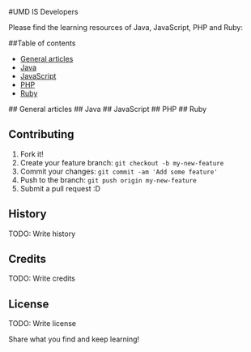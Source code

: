 #UMD IS Developers

Please find the learning resources of Java, JavaScript, PHP and Ruby:

##Table of contents

* [General articles](#generalArticles)
* [Java](#java)
* [JavaScript](#javaScript)
* [PHP](#php)
* [Ruby](#ruby)

<a name="generalArticles"/>
## General articles

<a name="java"/>
## Java

<a name="javaScript"/>
## JavaScript

<a name="php"/>
## PHP

<a name="ruby"/>
## Ruby

## Contributing

1. Fork it!
2. Create your feature branch: `git checkout -b my-new-feature`
3. Commit your changes: `git commit -am 'Add some feature'`
4. Push to the branch: `git push origin my-new-feature`
5. Submit a pull request :D

## History

TODO: Write history

## Credits

TODO: Write credits

## License

TODO: Write license

Share what you find and keep learning!
